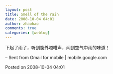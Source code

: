 ```yaml
---
layout: post
title: Smell of the rain
date: 2008-10-04 04:01
author: zhaohao
comments: true
categories: [weblog]
---
```

下起了雨了，听到窗外嗒嗒声，闻到空气中雨的味道！

– Sent from Gmail for mobile | mobile.google.com

Posted on 2008-10-04 04:01
